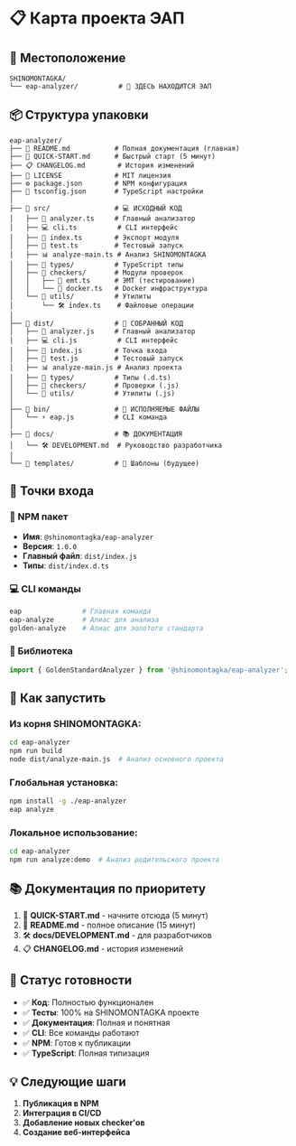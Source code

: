 # 📋 Карта проекта ЭАП

## 📍 Местоположение

```
SHINOMONTAGKA/
└── eap-analyzer/          # 🎯 ЗДЕСЬ НАХОДИТСЯ ЭАП
```

## 📦 Структура упаковки

```
eap-analyzer/
├── 📄 README.md           # Полная документация (главная)
├── 🚀 QUICK-START.md      # Быстрый старт (5 минут)
├── 📋 CHANGELOG.md        # История изменений
├── 📄 LICENSE             # MIT лицензия
├── ⚙️ package.json        # NPM конфигурация
├── 🔧 tsconfig.json       # TypeScript настройки
│
├── 📁 src/                # 💻 ИСХОДНЫЙ КОД
│   ├── 🎯 analyzer.ts     # Главный анализатор
│   ├── 💻 cli.ts          # CLI интерфейс
│   ├── 📝 index.ts        # Экспорт модуля
│   ├── 🧪 test.ts         # Тестовый запуск
│   ├── 📊 analyze-main.ts # Анализ SHINOMONTAGKA
│   ├── 📁 types/          # TypeScript типы
│   ├── 📁 checkers/       # Модули проверок
│   │   ├── 🧪 emt.ts      # ЭМТ (тестирование)
│   │   └── 🐳 docker.ts   # Docker инфраструктура
│   └── 📁 utils/          # Утилиты
│       └── 🛠️ index.ts    # Файловые операции
│
├── 📁 dist/               # 🚀 СОБРАННЫЙ КОД
│   ├── 🎯 analyzer.js     # Главный анализатор
│   ├── 💻 cli.js          # CLI интерфейс
│   ├── 📝 index.js        # Точка входа
│   ├── 🧪 test.js         # Тестовый запуск
│   ├── 📊 analyze-main.js # Анализ проекта
│   ├── 📁 types/          # Типы (.d.ts)
│   ├── 📁 checkers/       # Проверки (.js)
│   └── 📁 utils/          # Утилиты (.js)
│
├── 📁 bin/                # 🚀 ИСПОЛНЯЕМЫЕ ФАЙЛЫ
│   └── ⚡ eap.js          # CLI команда
│
├── 📁 docs/               # 📚 ДОКУМЕНТАЦИЯ
│   └── 🛠️ DEVELOPMENT.md  # Руководство разработчика
│
└── 📁 templates/          # 📝 Шаблоны (будущее)
```

## 🎯 Точки входа

### 🔗 NPM пакет

- **Имя**: `@shinomontagka/eap-analyzer`
- **Версия**: `1.0.0`
- **Главный файл**: `dist/index.js`
- **Типы**: `dist/index.d.ts`

### 💻 CLI команды

```bash
eap               # Главная команда
eap-analyze       # Алиас для анализа
golden-analyze    # Алиас для золотого стандарта
```

### 📖 Библиотека

```typescript
import { GoldenStandardAnalyzer } from '@shinomontagka/eap-analyzer';
```

## 🚀 Как запустить

### Из корня SHINOMONTAGKA:

```bash
cd eap-analyzer
npm run build
node dist/analyze-main.js  # Анализ основного проекта
```

### Глобальная установка:

```bash
npm install -g ./eap-analyzer
eap analyze
```

### Локальное использование:

```bash
cd eap-analyzer
npm run analyze:demo  # Анализ родительского проекта
```

## 📚 Документация по приоритету

1. 🚀 **QUICK-START.md** - начните отсюда (5 минут)
2. 📄 **README.md** - полное описание (15 минут)
3. 🛠️ **docs/DEVELOPMENT.md** - для разработчиков
4. 📋 **CHANGELOG.md** - история изменений

## 🎉 Статус готовности

- ✅ **Код**: Полностью функционален
- ✅ **Тесты**: 100% на SHINOMONTAGKA проекте
- ✅ **Документация**: Полная и понятная
- ✅ **CLI**: Все команды работают
- ✅ **NPM**: Готов к публикации
- ✅ **TypeScript**: Полная типизация

## 💡 Следующие шаги

1. **Публикация в NPM**
2. **Интеграция в CI/CD**
3. **Добавление новых checker'ов**
4. **Создание веб-интерфейса**
